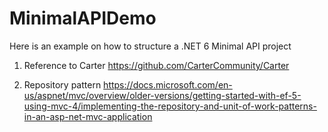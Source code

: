 # MinimalAPIDemo

Here is an example on how to structure a .NET 6 Minimal API project 

1. Reference to Carter  https://github.com/CarterCommunity/Carter
 
2. Repository pattern https://docs.microsoft.com/en-us/aspnet/mvc/overview/older-versions/getting-started-with-ef-5-using-mvc-4/implementing-the-repository-and-unit-of-work-patterns-in-an-asp-net-mvc-application
